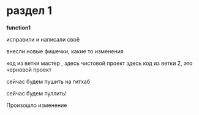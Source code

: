 # раздел 1

**function1**


исправили и написали своё

внесли новые фишечки, какие то изменения

код из ветки мастер , здесь чистовой проект
здесь код из ветки 2, это черновой проект

сейчас будем пушить на гитхаб

сейчас будем пуллить!

Произошло изменение